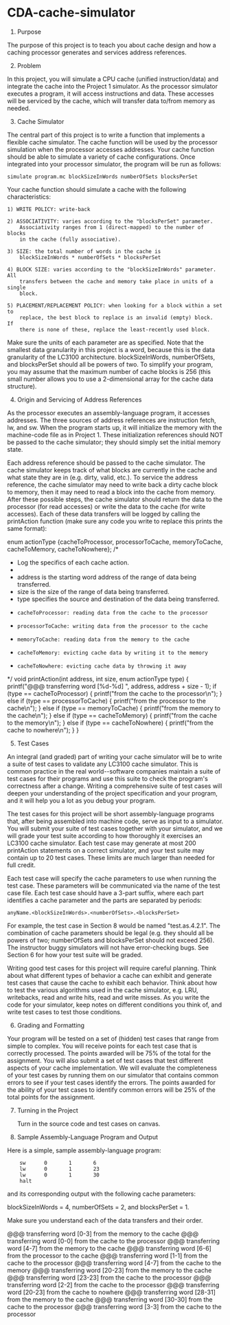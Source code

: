 # CDA-cache-simulator
1. Purpose

The purpose of this project is to teach you about cache design and how a caching processor generates and services address references.

2. Problem

In this project, you will simulate a CPU cache (unified instruction/data) and integrate the cache into the Project 1 simulator.  As the processor
simulator executes a program, it will access instructions and data.  These accesses will be serviced by the cache, which will transfer data to/from 
memory as needed.

3. Cache Simulator

The central part of this project is to write a function that implements a flexible cache simulator.  The cache function will be used by the processor
simulation when the processor accesses addresses.  Your cache function should be able to simulate a variety of cache configurations.  Once integrated into your processor simulator, the program will be run as follows:

    simulate program.mc blockSizeInWords numberOfSets blocksPerSet

Your cache function should simulate a cache with the following characteristics:

    1) WRITE POLICY: write-back

    2) ASSOCIATIVITY: varies according to the "blocksPerSet" parameter.
        Associativity ranges from 1 (direct-mapped) to the number of blocks
        in the cache (fully associative).

    3) SIZE: the total number of words in the cache is
        blockSizeInWords * numberOfSets * blocksPerSet

    4) BLOCK SIZE: varies according to the "blockSizeInWords" parameter.  All
        transfers between the cache and memory take place in units of a single
        block.

    5) PLACEMENT/REPLACEMENT POLICY: when looking for a block within a set to
        replace, the best block to replace is an invalid (empty) block.  If
        there is none of these, replace the least-recently used block.

Make sure the units of each parameter are as specified.  Note that the smallest data granularity in this project is a word, because this is the
data granularity of the LC3100 architecture.  blockSizeInWords, numberOfSets, and blocksPerSet should all be powers of two.  To simplify your program, you may assume that the maximum number of cache blocks is 256 (this small number allows you to use a 2-dimensional array for the cache data structure).

4. Origin and Servicing of Address References

As the processor executes an assembly-language program, it accesses addresses. The three sources of address references are instruction fetch, lw, and sw. When the program starts up, it will initialize the memory with the machine-code file as in Project 1.  These initialization references should NOT be passed to the cache simulator; they should simply set the initial memory state.

Each address reference should be passed to the cache simulator.  The cache simulator keeps track of what blocks are currently in the cache and what state they are in (e.g. dirty, valid, etc.).  To service the address reference, the cache simulator may need to write back a dirty cache block to memory, then it may need to read a block into the cache from memory.  After these possible steps, the cache simulator should return the data to the processor (for read accesses) or write the data to the cache (for write accesses).  Each of these data transfers will be logged by calling the printAction function (make sure any code you write to replace this prints the same format):

enum actionType
        {cacheToProcessor, processorToCache, memoryToCache, cacheToMemory,
        cacheToNowhere};
/*
 * Log the specifics of each cache action.
 *
 * address is the starting word address of the range of data being transferred.
 * size is the size of the range of data being transferred.
 * type specifies the source and destination of the data being transferred.
 *     cacheToProcessor: reading data from the cache to the processor
 *     processorToCache: writing data from the processor to the cache
 *     memoryToCache: reading data from the memory to the cache
 *     cacheToMemory: evicting cache data by writing it to the memory
 *     cacheToNowhere: evicting cache data by throwing it away
 */
void
printAction(int address, int size, enum actionType type)
{
    printf("@@@ transferring word [%d-%d] ", address, address + size - 1);
    if (type == cacheToProcessor) {
        printf("from the cache to the processor\n");
    } else if (type == processorToCache) {
        printf("from the processor to the cache\n");
    } else if (type == memoryToCache) {
        printf("from the memory to the cache\n");
    } else if (type == cacheToMemory) {
        printf("from the cache to the memory\n");
    } else if (type == cacheToNowhere) {
        printf("from the cache to nowhere\n");
    }
}

5. Test Cases

An integral (and graded) part of writing your cache simulator will be to write a suite of test cases to validate any LC3100 cache simulator.  This
is common practice in the real world--software companies maintain a suite of test cases for their programs and use this suite to check the program's correctness after a change.  Writing a comprehensive suite of test cases will deepen your understanding of the project specification and your program, and it will help you a lot as you debug your program.

The test cases for this project will be short assembly-language programs that, after being assembled into machine code, serve as input to a simulator.  You will submit your suite of test cases together with your simulator, and we will
grade your test suite according to how thoroughly it exercises an LC3100 cache simulator.  Each test case may generate at most 200 printAction statements on a correct simulator, and your test suite may contain up to 20 test cases. These limits are much larger than needed for full credit.

Each test case will specify the cache parameters to use when running the test case.  These parameters will be communicated via the name of the test case file.  Each test case should have a 3-part suffix, where each part identifies a cache parameter and the parts are separated by periods:

    anyName.<blockSizeInWords>.<numberOfSets>.<blocksPerSet>

For example, the test case in Section 8 would be named "test.as.4.2.1".  The combination of cache parameters should be legal (e.g. they should all be powers of two; numberOfSets and blocksPerSet should not exceed 256).  The instructor buggy simulators will not have error-checking bugs. See Section 6 for how your test suite will be graded.

Writing good test cases for this project will require careful planning.  Think about what different types of behavior a cache can exhibit and generate test cases that cause the cache to exhibit each behavior.  Think about how to test the various algorithms used in the cache simulator, e.g. LRU, writebacks, read and write hits, read and write misses.  As you write the code for your simulator, keep notes on different conditions you think of, and write test cases to test those conditions.

6. Grading and Formatting

Your program will be tested on a set of (hidden) test cases that range from  simple to complex.  You will receive points for each test case that is correctly processed.  The points awarded will be 75% of the total for the assignment.
You will also submit a set of test cases that test different aspects of your cache implementation.  We will evaluate the completeness of your test cases by running them on our simulator that contains common errors to see if your test cases identify the errors.  The points awarded for the ability of your test cases to identify common errors will be 25% of the total points for the assignment.  

7. Turning in the Project

   Turn in the source code and test cases on canvas.

8. Sample Assembly-Language Program and Output

Here is a simple, sample assembly-language program:

        sw      0       1       6
        lw      0       1       23
        lw      0       1       30
        halt

and its corresponding output with the following cache parameters:

blockSizeInWords = 4, numberOfSets = 2, and blocksPerSet = 1.  

Make sure you understand each of the data transfers and their order.

@@@ transferring word [0-3] from the memory to the cache
@@@ transferring word [0-0] from the cache to the processor
@@@ transferring word [4-7] from the memory to the cache
@@@ transferring word [6-6] from the processor to the cache
@@@ transferring word [1-1] from the cache to the processor
@@@ transferring word [4-7] from the cache to the memory
@@@ transferring word [20-23] from the memory to the cache
@@@ transferring word [23-23] from the cache to the processor
@@@ transferring word [2-2] from the cache to the processor
@@@ transferring word [20-23] from the cache to nowhere
@@@ transferring word [28-31] from the memory to the cache
@@@ transferring word [30-30] from the cache to the processor
@@@ transferring word [3-3] from the cache to the processor
